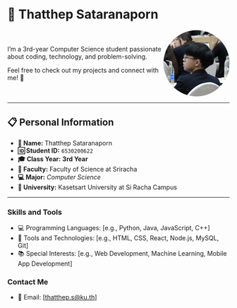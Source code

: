 # 🌟 Thatthep Sataranaporn  

<div style="display: flex; align-items: center; justify-content: space-between;">
  <div>
    <p>I’m a 3rd-year Computer Science student passionate about coding, technology, and problem-solving.</p>
    <p>Feel free to check out my projects and connect with me! 🚀</p>
  </div>
  <img src="img/image.jpeg" alt="Profile Picture" style="border-radius: 50%; width: 150px;">
</div>

---

## 📋 Personal Information  
- **👤 Name:** Thatthep Sataranaporn  
- **🆔 Student ID:** `6530200622`  
- **🎓 Class Year:** **3rd Year**  
- **🔬 Faculty:** Faculty of Science at Sriracha  
- **💻 Major:** *Computer Science* 
- **🏫 University:** Kasetsart University at Si Racha Campus

---

### Skills and Tools
- 💻 Programming Languages: [e.g., Python, Java, JavaScript, C++]
- 🔧 Tools and Technologies: [e.g., HTML, CSS, React, Node.js, MySQL, Git]
- 📚 Special Interests: [e.g., Web Development, Machine Learning, Mobile App Development]

### Contact Me
- 📧 Email: [thatthep.s@ku.th]